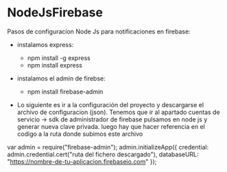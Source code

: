 # NodeJsFirebase
Pasos de configuracion Node Js para notificaciones en firebase:
- instalamos express:
    - npm install -g express
    - npm install express
- instalamos el admin de firebse:
  - npm install firebase-admin

- Lo siguiente es ir a la configuración del proyecto y descargarse el archivo de configuracion (json).
Tenemos que ir al apartado cuentas de servicio -> sdk de administrador de firebase
pulsamos en node js y generar nueva clave privada.
luego hay que hacer referencia en el codigo a la ruta donde subimos este archivo 

var admin = require("firebase-admin");
admin.initializeApp({
credential: admin.credential.cert("ruta del fichero descargado"),
databaseURL: "https://nombre-de-tu-aplicacion.firebaseio.com"
});
